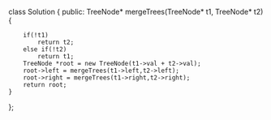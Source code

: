 class Solution {
public:
    TreeNode* mergeTrees(TreeNode* t1, TreeNode* t2) {
        
        if(!t1)
            return t2;
        else if(!t2)
            return t1;
        TreeNode *root = new TreeNode(t1->val + t2->val);
        root->left = mergeTrees(t1->left,t2->left);
        root->right = mergeTrees(t1->right,t2->right);
        return root;
    }
};
